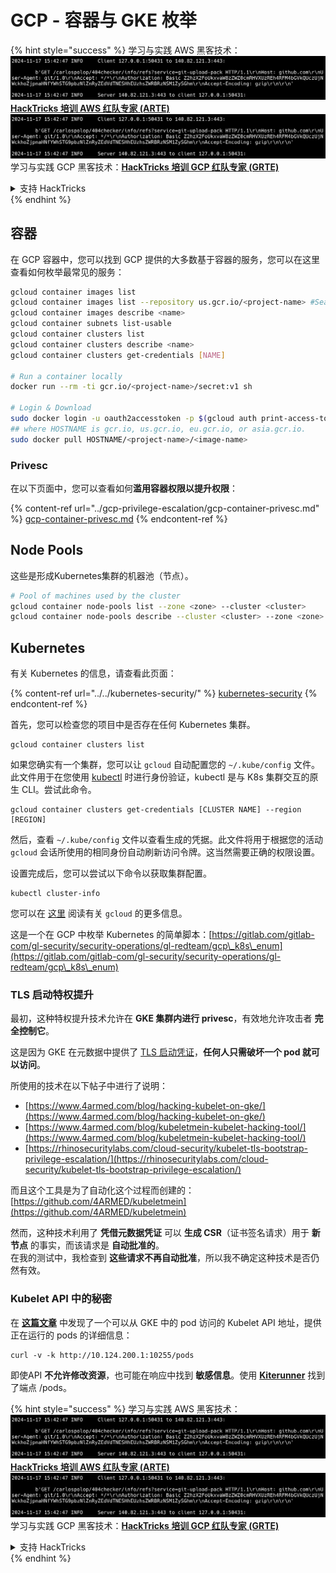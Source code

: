 # GCP - 容器与 GKE 枚举

{% hint style="success" %}
学习与实践 AWS 黑客技术：<img src="../../../.gitbook/assets/image (1).png" alt="" data-size="line">[**HackTricks 培训 AWS 红队专家 (ARTE)**](https://training.hacktricks.xyz/courses/arte)<img src="../../../.gitbook/assets/image (1).png" alt="" data-size="line">\
学习与实践 GCP 黑客技术：<img src="../../../.gitbook/assets/image (2).png" alt="" data-size="line">[**HackTricks 培训 GCP 红队专家 (GRTE)**<img src="../../../.gitbook/assets/image (2).png" alt="" data-size="line">](https://training.hacktricks.xyz/courses/grte)

<details>

<summary>支持 HackTricks</summary>

* 查看 [**订阅计划**](https://github.com/sponsors/carlospolop)!
* **加入** 💬 [**Discord 群组**](https://discord.gg/hRep4RUj7f) 或 [**Telegram 群组**](https://t.me/peass) 或 **在** **Twitter** 🐦 **上关注我们** [**@hacktricks\_live**](https://twitter.com/hacktricks\_live)**.**
* **通过向** [**HackTricks**](https://github.com/carlospolop/hacktricks) 和 [**HackTricks Cloud**](https://github.com/carlospolop/hacktricks-cloud) GitHub 仓库提交 PR 分享黑客技巧。

</details>
{% endhint %}

## 容器

在 GCP 容器中，您可以找到 GCP 提供的大多数基于容器的服务，您可以在这里查看如何枚举最常见的服务：
```bash
gcloud container images list
gcloud container images list --repository us.gcr.io/<project-name> #Search in other subdomains repositories
gcloud container images describe <name>
gcloud container subnets list-usable
gcloud container clusters list
gcloud container clusters describe <name>
gcloud container clusters get-credentials [NAME]

# Run a container locally
docker run --rm -ti gcr.io/<project-name>/secret:v1 sh

# Login & Download
sudo docker login -u oauth2accesstoken -p $(gcloud auth print-access-token) https://HOSTNAME
## where HOSTNAME is gcr.io, us.gcr.io, eu.gcr.io, or asia.gcr.io.
sudo docker pull HOSTNAME/<project-name>/<image-name>
```
### Privesc

在以下页面中，您可以查看如何**滥用容器权限以提升权限**：

{% content-ref url="../gcp-privilege-escalation/gcp-container-privesc.md" %}
[gcp-container-privesc.md](../gcp-privilege-escalation/gcp-container-privesc.md)
{% endcontent-ref %}

## Node Pools

这些是形成Kubernetes集群的机器池（节点）。
```bash
# Pool of machines used by the cluster
gcloud container node-pools list --zone <zone> --cluster <cluster>
gcloud container node-pools describe --cluster <cluster> --zone <zone> <node-pool>
```
## Kubernetes

有关 Kubernetes 的信息，请查看此页面：

{% content-ref url="../../kubernetes-security/" %}
[kubernetes-security](../../kubernetes-security/)
{% endcontent-ref %}

首先，您可以检查您的项目中是否存在任何 Kubernetes 集群。
```
gcloud container clusters list
```
如果您确实有一个集群，您可以让 `gcloud` 自动配置您的 `~/.kube/config` 文件。此文件用于在您使用 [kubectl](https://kubernetes.io/docs/reference/kubectl/overview/) 时进行身份验证，kubectl 是与 K8s 集群交互的原生 CLI。尝试此命令。
```
gcloud container clusters get-credentials [CLUSTER NAME] --region [REGION]
```
然后，查看 `~/.kube/config` 文件以查看生成的凭据。此文件将用于根据您的活动 `gcloud` 会话所使用的相同身份自动刷新访问令牌。这当然需要正确的权限设置。

设置完成后，您可以尝试以下命令以获取集群配置。
```
kubectl cluster-info
```
您可以在 [这里](https://cloud.google.com/sdk/gcloud/reference/container/) 阅读有关 `gcloud` 的更多信息。

这是一个在 GCP 中枚举 Kubernetes 的简单脚本：[https://gitlab.com/gitlab-com/gl-security/security-operations/gl-redteam/gcp\_k8s\_enum](https://gitlab.com/gitlab-com/gl-security/security-operations/gl-redteam/gcp\_k8s\_enum)

### TLS 启动特权提升

最初，这种特权提升技术允许在 **GKE 集群内进行 privesc**，有效地允许攻击者 **完全控制它**。

这是因为 GKE 在元数据中提供了 [TLS 启动凭证](https://kubernetes.io/docs/reference/command-line-tools-reference/kubelet-tls-bootstrapping/)，**任何人只需破坏一个 pod 就可以访问**。

所使用的技术在以下帖子中进行了说明：

* [https://www.4armed.com/blog/hacking-kubelet-on-gke/](https://www.4armed.com/blog/hacking-kubelet-on-gke/)
* [https://www.4armed.com/blog/kubeletmein-kubelet-hacking-tool/](https://www.4armed.com/blog/kubeletmein-kubelet-hacking-tool/)
* [https://rhinosecuritylabs.com/cloud-security/kubelet-tls-bootstrap-privilege-escalation/](https://rhinosecuritylabs.com/cloud-security/kubelet-tls-bootstrap-privilege-escalation/)

而且这个工具是为了自动化这个过程而创建的：[https://github.com/4ARMED/kubeletmein](https://github.com/4ARMED/kubeletmein)

然而，这种技术利用了 **凭借元数据凭证** 可以 **生成 CSR**（证书签名请求）用于 **新节点** 的事实，而该请求是 **自动批准的**。\
在我的测试中，我检查到 **这些请求不再自动批准**，所以我不确定这种技术是否仍然有效。

### Kubelet API 中的秘密 <a href="#the-kubelet-api-git-secrets-redux" id="the-kubelet-api-git-secrets-redux"></a>

在 [**这篇文章**](https://blog.assetnote.io/2022/05/06/cloudflare-pages-pt3/) 中发现了一个可以从 GKE 中的 pod 访问的 Kubelet API 地址，提供正在运行的 pods 的详细信息：
```
curl -v -k http://10.124.200.1:10255/pods
```
即使API **不允许修改资源**，也可能在响应中找到 **敏感信息**。使用 [**Kiterunner**](https://github.com/assetnote/kiterunner) 找到了端点 /pods。

{% hint style="success" %}
学习与实践 AWS 黑客技术：<img src="../../../.gitbook/assets/image (1).png" alt="" data-size="line">[**HackTricks 培训 AWS 红队专家 (ARTE)**](https://training.hacktricks.xyz/courses/arte)<img src="../../../.gitbook/assets/image (1).png" alt="" data-size="line">\
学习与实践 GCP 黑客技术：<img src="../../../.gitbook/assets/image (2).png" alt="" data-size="line">[**HackTricks 培训 GCP 红队专家 (GRTE)**<img src="../../../.gitbook/assets/image (2).png" alt="" data-size="line">](https://training.hacktricks.xyz/courses/grte)

<details>

<summary>支持 HackTricks</summary>

* 查看 [**订阅计划**](https://github.com/sponsors/carlospolop)!
* **加入** 💬 [**Discord 群组**](https://discord.gg/hRep4RUj7f) 或 [**电报群组**](https://t.me/peass) 或 **关注** 我们的 **Twitter** 🐦 [**@hacktricks\_live**](https://twitter.com/hacktricks\_live)**.**
* **通过向** [**HackTricks**](https://github.com/carlospolop/hacktricks) 和 [**HackTricks Cloud**](https://github.com/carlospolop/hacktricks-cloud) github 仓库提交 PR 分享黑客技巧。

</details>
{% endhint %}
